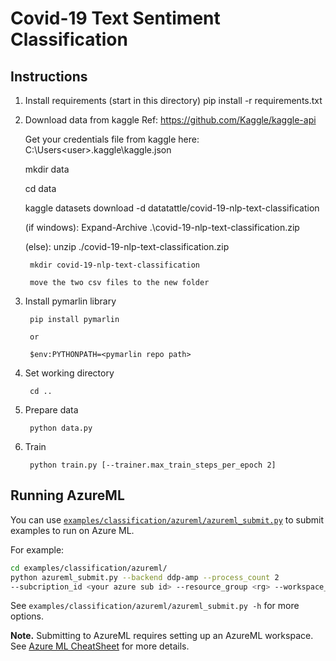 # Covid-19 Text Sentiment Classification

## Instructions
1. Install requirements (start in this directory)
        pip install -r requirements.txt
2. Download data from kaggle
        Ref: https://github.com/Kaggle/kaggle-api
        
	Get your credentials file from kaggle here: C:\Users\<user>\.kaggle\kaggle.json
        
	mkdir data
        
	cd data
        
	kaggle datasets download -d datatattle/covid-19-nlp-text-classification
        
	(if windows): Expand-Archive .\covid-19-nlp-text-classification.zip 
        
	(else): unzip ./covid-19-nlp-text-classification.zip 
		
		mkdir covid-19-nlp-text-classification
		
		move the two csv files to the new folder

3. Install pymarlin library

        pip install pymarlin

        or

        $env:PYTHONPATH=<pymarlin repo path>

4. Set working directory

        cd ..

5. Prepare data

        python data.py

6. Train

        python train.py [--trainer.max_train_steps_per_epoch 2]

## Running AzureML
You can use [`examples/classification/azureml/azureml_submit.py`](https://github.com/microsoft/PyMarlin/blob/main/examples/classification/azureml/azureml_submit.py)
to submit examples to run on Azure ML.

For example:

```bash
cd examples/classification/azureml/
python azureml_submit.py --backend ddp-amp --process_count 2 
--subcription_id <your azure sub id> --resource_group <rg> --workspace_name <azureml workspace>
```

See `examples/classification/azureml/azureml_submit.py -h` for more options.

**Note.** Submitting to AzureML requires setting up an AzureML workspace. See [Azure ML CheatSheet](https://aka.ms/aml/cheatsheet) for more details.
